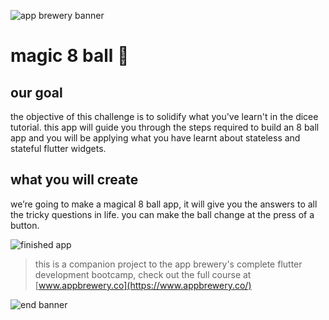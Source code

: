 ![app brewery banner](https://github.com/londonappbrewery/images/blob/master/appbrewerybanner.png)


# magic 8 ball 🎱

## our goal

the objective of this challenge is to solidify what you've learn't in the dicee tutorial. this app will guide you through the steps required to build an 8 ball app and you will be applying what you have learnt about stateless and stateful flutter widgets.


## what you will create

we’re going to make a magical 8 ball app, it will give you the answers to all the tricky questions in life. you can make the ball change at the press of a button. 

![finished app](https://github.com/londonappbrewery/images/blob/master/8-ball-flutter-gif.gif)


>this is a companion project to the app brewery's complete flutter development bootcamp, check out the full course at [www.appbrewery.co](https://www.appbrewery.co/)

![end banner](https://github.com/londonappbrewery/images/blob/master/readme-end-banner.png)
